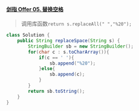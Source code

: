 #### [剑指 Offer 05. 替换空格](https://leetcode-cn.com/problems/ti-huan-kong-ge-lcof/)
> 调用库函数`return s.replaceAll(" ","%20");`

```java
class Solution {
    public String replaceSpace(String s) {
        StringBuilder sb = new StringBuilder();
        for(char c : s.toCharArray()){
            if(c == ' '){
                sb.append("%20");
            }else{
                sb.append(c);
            }
        }
        return sb.toString();
    }
}
```

